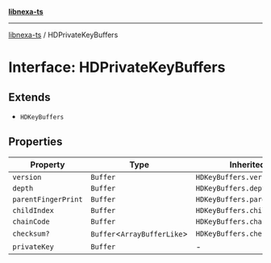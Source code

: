 [**libnexa-ts**](../index.md)

***

[libnexa-ts](../index.md) / HDPrivateKeyBuffers

# Interface: HDPrivateKeyBuffers

## Extends

- `HDKeyBuffers`

## Properties

| Property | Type | Inherited from |
| ------ | ------ | ------ |
| <a id="version"></a> `version` | `Buffer` | `HDKeyBuffers.version` |
| <a id="depth"></a> `depth` | `Buffer` | `HDKeyBuffers.depth` |
| <a id="parentfingerprint"></a> `parentFingerPrint` | `Buffer` | `HDKeyBuffers.parentFingerPrint` |
| <a id="childindex"></a> `childIndex` | `Buffer` | `HDKeyBuffers.childIndex` |
| <a id="chaincode"></a> `chainCode` | `Buffer` | `HDKeyBuffers.chainCode` |
| <a id="checksum"></a> `checksum?` | `Buffer`\<`ArrayBufferLike`\> | `HDKeyBuffers.checksum` |
| <a id="privatekey"></a> `privateKey` | `Buffer` | - |
